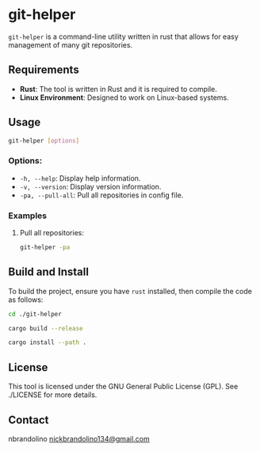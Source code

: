 # git-helper
`git-helper` is a command-line utility written in rust that allows for easy management of many git repositories.

## Requirements
- **Rust**: The tool is written in Rust and it is required to compile.
- **Linux Environment**: Designed to work on Linux-based systems.

## Usage
```bash
git-helper [options]
```

### Options:
- `-h, --help`: Display help information.
- `-v, --version`: Display version information.
- `-pa, --pull-all`: Pull all repositories in config file.

### Examples
1. Pull all repositories:
   ```bash
   git-helper -pa
   ```

## Build and Install
To build the project, ensure you have `rust` installed, then compile the code as follows:

```bash
cd ./git-helper
```
```bash
cargo build --release
```
```bash
cargo install --path .
```

## License
This tool is licensed under the GNU General Public License (GPL). See ./LICENSE for more details.

## Contact
nbrandolino
nickbrandolino134@gmail.com
